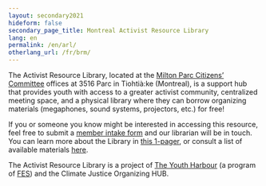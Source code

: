 ```yaml
---
layout: secondary2021
hideform: false
secondary_page_title: Montreal Activist Resource Library
lang: en
permalink: /en/arl/
otherlang_url: /fr/brm/
---
```

<!--StartFragment-->

The Activist Resource Library, located at the [Milton Parc Citizens’ Committee](https://ccmp-mpcc.com/en/home/) offices at 3516 Parc in Tiohtià:ke (Montreal), is a support hub that provides youth with access to a greater activist community, centralized meeting space, and a physical library where they can borrow organizing materials (megaphones, sound systems, projectors, etc.) for free!

If you or someone you know might be interested in accessing this resource, feel free to submit a [member intake form](https://cryptpad.fr/form/#/2/form/view/v3bqAAYKdLUW-6EucYWDg5i2zPS1akelj1PuWnUQvKA/) and our librarian will be in touch. You can learn more about the Library in [this 1-pager](https://drive.google.com/file/d/10zrc7wr-o1YMTcfqsRoYSA-roMw9gj0p/view), or consult a list of available materials [here](https://bit.ly/resourcesARL). 

T﻿he Activist Resource Library is a project of [The Youth Harbour](https://www.theyouthharbour.org/) (a program of [FES](https://www.fesplanet.org/)) and the Climate Justice Organizing HUB. 

<!--EndFragment-->